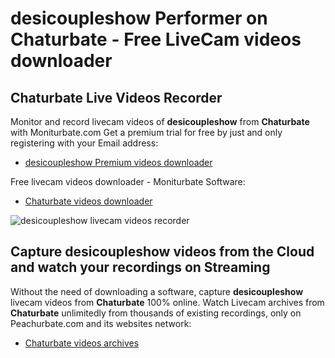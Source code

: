# desicoupleshow Performer on Chaturbate - Free LiveCam videos downloader

## Chaturbate Live Videos Recorder

Monitor and record livecam videos of **desicoupleshow** from **Chaturbate** with Moniturbate.com
Get a premium trial for free by just and only registering with your Email address:
* [desicoupleshow Premium videos downloader](https://moniturbate.com/request-demo-licence-key.html)

Free livecam videos downloader - Moniturbate Software:
* [Chaturbate videos downloader](https://moniturbate.com/moniturbate-download-software.html)

![desicoupleshow livecam videos recorder](https://peachurnet.com/templates/moniturbate-software.png)


## Capture desicoupleshow videos from the Cloud and watch your recordings on Streaming

Without the need of downloading a software, capture **desicoupleshow** livecam videos from **Chaturbate** 100% online.
Watch Livecam archives from **Chaturbate** unlimitedly from thousands of existing recordings, only on Peachurbate.com and its websites network:
* [Chaturbate videos archives](https://peachurnet.com/)